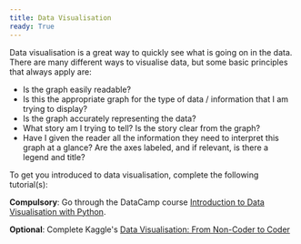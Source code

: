 ```yaml
---
title: Data Visualisation
ready: True
---
```


Data visualisation is a great way to quickly see what is going on in the data. There are many different ways to visualise data, but some basic principles that always apply are:
- Is the graph easily readable?
- Is this the appropriate graph for the type of data / information that I am trying to display?
- Is the graph accurately representing the data?
- What story am I trying to tell? Is the story clear from the graph?
- Have I given the reader all the information they need to interpret this graph at a glance? Are the axes labeled, and if relevant, is there a legend and title?

To get you introduced to data visualisation, complete the following tutorial(s):

**Compulsory**: Go through the DataCamp course [Introduction to Data Visualisation with
Python](https://www.datacamp.com/courses/introduction-to-data-visualization-with-python).

**Optional**: Complete Kaggle's [Data Visualisation: From Non-Coder to Coder](https://www.kaggle.com/learn/data-visualization-from-non-coder-to-coder)
